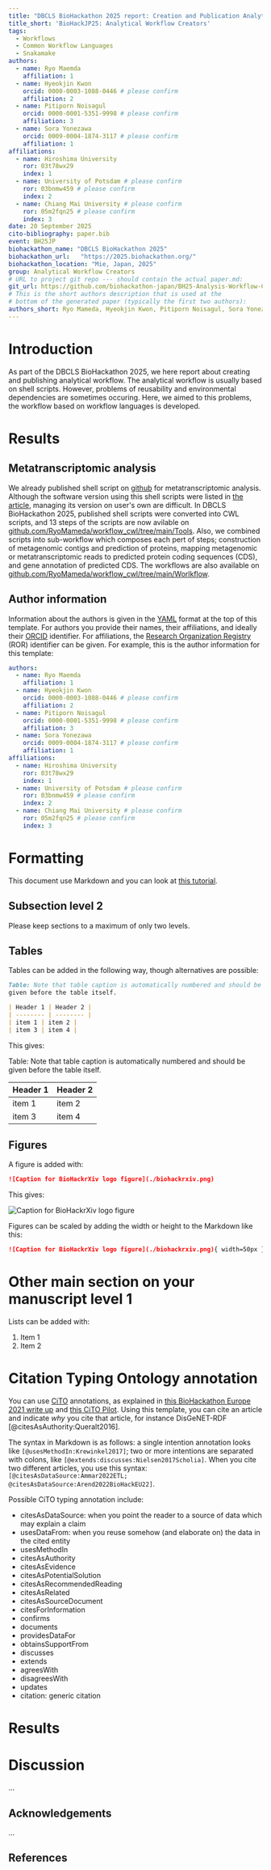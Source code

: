 ```yaml
---
title: "DBCLS BioHackathon 2025 report: Creation and Publication Analytical Workflow of Creators' Interests"
title_short: 'BioHackJP25: Analytical Workflow Creators'
tags:
  - Workflows
  - Common Workflow Languages
  - Snakamake
authors:
  - name: Ryo Maemda
    affiliation: 1
  - name: Hyeokjin Kwon
    orcid: 0000-0003-1088-0446 # please confirm
    affiliation: 2
  - name: Pitiporn Noisagul
    orcid: 0000-0001-5351-9998 # please confirm
    affiliation: 3
  - name: Sora Yonezawa
    orcid: 0009-0004-1874-3117 # please confirm
    affiliation: 1
affiliations:
  - name: Hiroshima University
    ror: 03t78wx29
    index: 1
  - name: University of Potsdam # please confirm
    ror: 03bnmw459 # please confirm
    index: 2
  - name: Chiang Mai University # please confirm
    ror: 05m2fqn25 # please confirm
    index: 3
date: 20 September 2025
cito-bibliography: paper.bib
event: BH25JP
biohackathon_name: "DBCLS BioHackathon 2025"
biohackathon_url:   "https://2025.biohackathon.org/"
biohackathon_location: "Mie, Japan, 2025"
group: Analytical Workflow Creators
# URL to project git repo --- should contain the actual paper.md:
git_url: https://github.com/biohackathon-japan/BH25-Analysis-Workflow-Creators
# This is the short authors description that is used at the
# bottom of the generated paper (typically the first two authors):
authors_short: Ryo Mameda, Hyeokjin Kwon, Pitiporn Noisagul, Sora Yonezawa
---
```


# Introduction

As part of the DBCLS BioHackathon 2025, we here report about creating and publishing analytical workflow. The analytical workflow is usually based on shell scripts. However, problems of reusability and environmental dependencies are sometimes occuring. Here, we aimed to this problems, the workflow based on workflow languages is developed.

# Results

## Metatranscriptomic analysis

We already published shell script on [github](https://github.com/RyoMameda/workflow) for metatranscriptomic analysis. Although the software version using this shell scripts were listed in [the article](https://doi.org/10.3390/microorganisms13050995), managing its version on user's own are difficult. In DBCLS BioHackathon 2025, published shell scripts were converted into CWL scripts, and 13 steps of the scripts are now avilable on [github.com/RyoMameda/workflow_cwl/tree/main/Tools](https://github.com/RyoMameda/workflow_cwl/tree/main/Tools). Also, we combined scripts into sub-workflow which composes each pert of steps; construction of metagenomic contigs and prediction of proteins, mapping metagenomic or metatranscriptomic reads to predicted protein coding sequences (CDS), and gene annotation of predicted CDS. The workflows are also available on [github.com/RyoMameda/workflow_cwl/tree/main/Worlkflow](https://github.com/RyoMameda/workflow_cwl/tree/main/Worlkflow). 

## Author information

Information about the authors is given in the [YAML](https://en.wikipedia.org/wiki/YAML) format at the top of this template.
For authors you provide their names, their affiliations, and ideally their [ORCID](https://orcid.org/)
identifier. For affiliations, the [Research Organization Registry](https://ror.org/) (ROR) identifier can be given.
For example, this is the author information for this template:

```yaml
authors:
  - name: Ryo Maemda
    affiliation: 1
  - name: Hyeokjin Kwon
    orcid: 0000-0003-1088-0446 # please confirm
    affiliation: 2
  - name: Pitiporn Noisagul
    orcid: 0000-0001-5351-9998 # please confirm
    affiliation: 3
  - name: Sora Yonezawa
    orcid: 0009-0004-1874-3117 # please confirm
    affiliation: 1
affiliations:
  - name: Hiroshima University
    ror: 03t78wx29
    index: 1
  - name: University of Potsdam # please confirm
    ror: 03bnmw459 # please confirm
    index: 2
  - name: Chiang Mai University # please confirm
    ror: 05m2fqn25 # please confirm
    index: 3
```

# Formatting

This document use Markdown and you can look at [this tutorial](https://www.markdowntutorial.com/).

## Subsection level 2

Please keep sections to a maximum of only two levels.

## Tables

Tables can be added in the following way, though alternatives are possible:

```markdown
Table: Note that table caption is automatically numbered and should be
given before the table itself.

| Header 1 | Header 2 |
| -------- | -------- |
| item 1 | item 2 |
| item 3 | item 4 |
```

This gives:

Table: Note that table caption is automatically numbered and should be
given before the table itself.

| Header 1 | Header 2 |
| -------- | -------- |
| item 1 | item 2 |
| item 3 | item 4 |

## Figures

A figure is added with:

```markdown
![Caption for BioHackrXiv logo figure](./biohackrxiv.png)
```

This gives:

![Caption for BioHackrXiv logo figure](./biohackrxiv.png)

Figures can be scaled by adding the width or height to the Markdown like this:

```markdown
![Caption for BioHackrXiv logo figure](./biohackrxiv.png){ width=50px }
```

# Other main section on your manuscript level 1

Lists can be added with:

1. Item 1
2. Item 2

# Citation Typing Ontology annotation

You can use [CiTO](http://purl.org/spar/cito/2018-02-12) annotations, as explained in [this BioHackathon Europe 2021 write up](https://raw.githubusercontent.com/biohackrxiv/bhxiv-metadata/main/doc/elixir_biohackathon2021/paper.md) and [this CiTO Pilot](https://www.biomedcentral.com/collections/cito).
Using this template, you can cite an article and indicate _why_ you cite that article, for instance DisGeNET-RDF [@citesAsAuthority:Queralt2016].

The syntax in Markdown is as follows: a single intention annotation looks like
`[@usesMethodIn:Krewinkel2017]`; two or more intentions are separated
with colons, like `[@extends:discusses:Nielsen2017Scholia]`. When you cite two
different articles, you use this syntax: `[@citesAsDataSource:Ammar2022ETL; @citesAsDataSource:Arend2022BioHackEU22]`.

Possible CiTO typing annotation include:

* citesAsDataSource: when you point the reader to a source of data which may explain a claim
* usesDataFrom: when you reuse somehow (and elaborate on) the data in the cited entity
* usesMethodIn
* citesAsAuthority
* citesAsEvidence
* citesAsPotentialSolution
* citesAsRecommendedReading
* citesAsRelated
* citesAsSourceDocument
* citesForInformation
* confirms
* documents
* providesDataFor
* obtainsSupportFrom
* discusses
* extends
* agreesWith
* disagreesWith
* updates
* citation: generic citation


# Results


# Discussion

...

## Acknowledgements

...

## References

